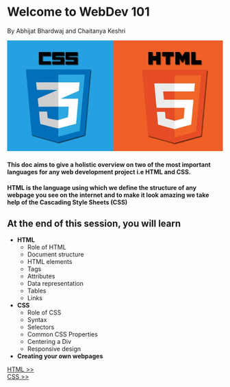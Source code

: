 # Welcome to WebDev 101 

By Abhijat Bhardwaj and Chaitanya Keshri

![Alt Text](assets/3223049_5074_2.jpg)


 #### This doc aims to give a holistic overview on two of the most important languages for any web development project i.e HTML and CSS.
 #### HTML is the language using which we define the structure of any webpage you see on the internet and to make it look amazing we take help of the Cascading Style Sheets (CSS)



## At the end of this session, you will learn
- **HTML**
  - Role of HTML
  - Document structure
  - HTML elements
  - Tags
  - Attributes
  - Data representation
  - Tables
  - Links
- **CSS**
  - Role of CSS
  - Syntax
  - Selectors
  - Common CSS Properties
  - Centering a Div
  - Responsive design
-  **Creating your own webpages**

 
[HTML >>](html.md)    
[CSS >>](css.md)




